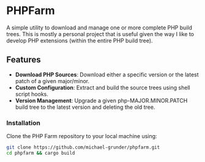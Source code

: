 # PHPFarm

A simple utility to download and manage one or more complete PHP build trees.  This is mostly a personal project that is useful given the way I like to develop PHP extensions (within the entire PHP build tree).

## Features

- **Download PHP Sources**: Download either a specific version or the latest patch of a given major/minor. 
- **Custom Configuration**: Extract and build the source trees using shell script hooks.
- **Version Management**: Upgrade a given php-MAJOR.MINOR.PATCH build tree to the latest version and deleting the old tree.

### Installation

Clone the PHP Farm repository to your local machine using:

```bash
git clone https://github.com/michael-grunder/phpfarm.git
cd phpfarm && cargo build
